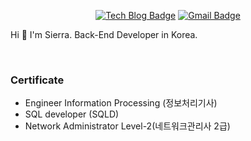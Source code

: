 <div align=center>

[![Tech Blog Badge](http://img.shields.io/badge/-Tech%20blog-black?style=flat-square&logo=github&link=https://sierra41.github.io/)](https://sierra41.github.io/) 
[![Gmail Badge](https://img.shields.io/badge/Gmail-d14836?style=flat-square&logo=Gmail&logoColor=white&link=mailto:actin45@gmail.com)](mailto:actin45@gmail.com)
	
</div>

Hi 👋
I'm Sierra. Back-End Developer in Korea. <br>

<br>

### Certificate
- Engineer Information Processing (정보처리기사)
- SQL developer (SQLD)
- Network Administrator Level-2(네트워크관리사 2급)
